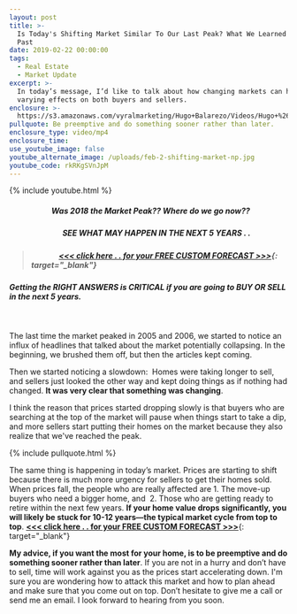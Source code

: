 ```yaml
---
layout: post
title: >-
  Is Today's Shifting Market Similar To Our Last Peak? What We Learned From The
  Past
date: 2019-02-22 00:00:00
tags:
  - Real Estate
  - Market Update
excerpt: >-
  In today’s message, I’d like to talk about how changing markets can have
  varying effects on both buyers and sellers.
enclosure: >-
  https://s3.amazonaws.com/vyralmarketing/Hugo+Balarezo/Videos/Hugo+%26+Sheri-+Homes+and+Lifestyles+-+How+Todays+Shifting+Market+Is+Similar+to+Our+Last+Peak.mp4
pullquote: Be preemptive and do something sooner rather than later.
enclosure_type: video/mp4
enclosure_time:
use_youtube_image: false
youtube_alternate_image: /uploads/feb-2-shifting-market-np.jpg
youtube_code: rkRKgSVnJpM
---
```


{% include youtube.html %}

##### *&nbsp; &nbsp; &nbsp; &nbsp; &nbsp; &nbsp; &nbsp; &nbsp; &nbsp; &nbsp; &nbsp; &nbsp;Was 2018 the Market Peak?? Where do we go now??*

##### &nbsp; &nbsp; &nbsp; &nbsp; &nbsp; &nbsp; &nbsp; &nbsp; &nbsp; &nbsp; &nbsp; &nbsp; &nbsp; &nbsp; &nbsp;**SEE WHAT MAY HAPPEN IN THE NEXT 5 YEARS . .**

> ##### **&nbsp; &nbsp; &nbsp; &nbsp; &nbsp; &nbsp; &nbsp; &nbsp;[&lt;&lt;&lt; click here . . for your FREE CUSTOM FORECAST &gt;&gt;&gt;](https://bruiser1207.wufoo.com/forms/zlah2w91p6zbc4/){: target="_blank"}**

##### **Getting the RIGHT ANSWERS is CRITICAL if you are going to BUY OR SELL in the next 5 years.**

&nbsp;

The last time the market peaked in 2005 and 2006, we started to notice an influx of headlines that talked about the market potentially collapsing. In the beginning, we brushed them off, but then the articles kept coming.&nbsp;

Then we started noticing a slowdown: &nbsp;Homes were taking longer to sell, and sellers just looked the other way and kept doing things as if nothing had changed. **It was very clear that something was changing**.

I think the reason that prices started dropping slowly is that buyers who are searching at the top of the market will pause when things start to take a dip, and more sellers start putting their homes on the market because they also realize that we've reached the peak.

{% include pullquote.html %}

The same thing is happening in today’s market. Prices are starting to shift because there is much more urgency for sellers to get their homes sold. When prices fall, the people who are really affected are 1. The move-up buyers who need a bigger home, and&nbsp; 2. Those who are getting ready to retire within the next few years. **If your home value drops significantly, you will likely be stuck for 10-12 years—the typical market cycle from top to top**.&nbsp;[**&lt;&lt;&lt; click here . . for your FREE CUSTOM FORECAST &gt;&gt;&gt;**](https://bruiser1207.wufoo.com/forms/zlah2w91p6zbc4/){: target="_blank"}

**My advice, if you want the most for your home, is to be preemptive and do something sooner rather than later**. If you are not in a hurry and don’t have to sell, time will work against you as the prices start accelerating down. I'm sure you are wondering how to attack this market and how to plan ahead and make sure that you come out on top. Don’t hesitate to give me a call or send me an email. I look forward to hearing from you soon.